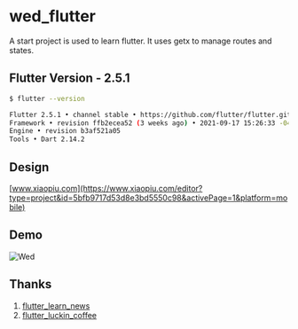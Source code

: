 # wed_flutter

A start project is used to learn flutter. It uses getx to manage routes and states.


## Flutter Version - 2.5.1

```sh
$ flutter --version

Flutter 2.5.1 • channel stable • https://github.com/flutter/flutter.git
Framework • revision ffb2ecea52 (3 weeks ago) • 2021-09-17 15:26:33 -0400
Engine • revision b3af521a05
Tools • Dart 2.14.2
```


## Design  

[www.xiaopiu.com](https://www.xiaopiu.com/editor?type=project&id=5bfb9717d53d8e3bd5550c98&activePage=1&platform=mobile)

## Demo  

![Wed](demo/demo.gif)

## Thanks

1. [flutter_learn_news](https://github.com/ducafecat/flutter_learn_news)
2. [flutter_luckin_coffee](https://gitee.com/meetqy/flutter_luckin_coffee)



